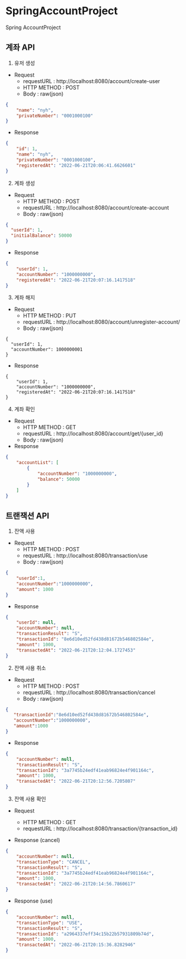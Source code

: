 # SpringAccountProject
Spring AccountProject


## 계좌 API

1. 유저 생성
- Request
  - requestURL : http://localhost:8080/account/create-user
  - HTTP METHOD : POST
  - Body : raw(json)
```json
{
    "name": "nyh",
    "privateNumber": "0001000100"
}
```

- Response
```json
{
    "id": 1,
    "name": "nyh",
    "privateNumber": "0001000100",
    "registeredAt": "2022-06-21T20:06:41.6626601"
}
```

2. 계좌 생성
- Request
  - HTTP METHOD : POST
  - requestURL : http://localhost:8080/account/create-account
  - Body : raw(json)
```json
{
  "userId": 1,
  "initialBalance": 50000
}
```

- Response
```json
{
    "userId": 1,
    "accountNumber": "1000000000",
    "registeredAt": "2022-06-21T20:07:16.1417518"
}
```

3. 계좌 해지
- Request
  - HTTP METHOD : PUT
  - requestURL : http://localhost:8080/account/unregister-account/
  - Body : raw(json)
```
{
  "userId": 1,
  "accountNumber": 1000000001
}
```

- Response
```
{
    "userId": 1,
    "accountNumber": "1000000000",
    "registeredAt": "2022-06-21T20:07:16.1417518"
}
```

4. 계좌 확인
- Request
  - HTTP METHOD : GET
  - requestURL : http://localhost:8080/account/get/{user_id}
  - Body : raw(json)
- Response
```json
{
    "accountList": [
        {
            "accountNumber": "1000000000",
            "balance": 50000
        }
    ]
}
```


## 트랜잭션 API
1. 잔액 사용
- Request
  - HTTP METHOD : POST
  - requestURL : http://localhost:8080/transaction/use
  - Body : raw(json)
```json
{
    "userId":1,
    "accountNumber":"1000000000",
    "amount": 1000
}
```

- Response
```json
{
    "userId": null,
    "accountNumber": null,
    "transactionResult": "S",
    "transactionId": "8e6d10ed52fd438d81672b546802584e",
    "amount": 1000,
    "transactedAt": "2022-06-21T20:12:04.1727453"
}
```

2. 잔액 사용 취소
- Request
  - HTTP METHOD : POST
  - requestURL : http://localhost:8080/transaction/cancel
  - Body : raw(json)
 ```json
 {
    "transactionId":"8e6d10ed52fd438d81672b546802584e",
    "accountNumber":"1000000000",
    "amount":1000
}
 ```
 
 - Response
```json
{
    "accountNumber": null,
    "transactionResult": "S",
    "transactionId": "3a7745b24edf41eab96824e4f901164c",
    "amount": 1000,
    "transactedAt": "2022-06-21T20:12:56.7205807"
}
```

3. 잔액 사용 확인
- Request
  - HTTP METHOD : GET
  - requestURL : http://localhost:8080/transaction/{transaction_id}

- Response (cancel)
```json
{
    "accountNumber": null,
    "transactionType": "CANCEL",
    "transactionResult": "S",
    "transactionId": "3a7745b24edf41eab96824e4f901164c",
    "amount": 1000,
    "transactedAt": "2022-06-21T20:14:56.7860617"
}
```

- Response (use)
```json
{
    "accountNumber": null,
    "transactionType": "USE",
    "transactionResult": "S",
    "transactionId": "a2964337eff34c15b22b57931809b74d",
    "amount": 1000,
    "transactedAt": "2022-06-21T20:15:36.8282946"
}
```
